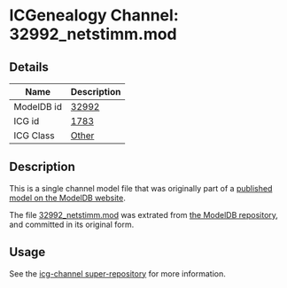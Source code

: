 # ICGenealogy Channel: 32992\_netstimm.mod

## Details

Name | Description
---- | -----------
ModelDB id | [32992](http://senselab.med.yale.edu/ModelDB/ShowModel.cshtml?model=32992)
ICG id | [1783](http://icg.neurotheory.ox.ac.uk/channels/other/1783)
ICG Class | [Other](http://icg.neurotheory.ox.ac.uk/channels/other)

## Description

This is a single channel model file that was originally part of a [published model on the ModelDB website](http://senselab.med.yale.edu/mModelDB/ShowModel.cshtml?model=32992).

The file [32992\_netstimm.mod](32992_netstimm.mod) was extrated from [the ModelDB repository](http://senselab.med.yale.edu/ModelDB/ShowModel.cshtml?model=32992), and committed in its original form.

## Usage

See the [icg-channel super-repository](https://github.com/icgenealogy/icg-channels) for more information.